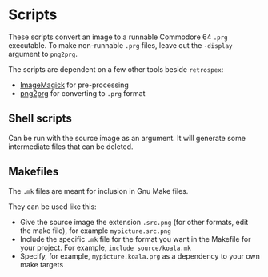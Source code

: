 # Scripts

These scripts convert an image to a runnable Commodore 64 `.prg` executable.
To make non-runnable `.prg` files, leave out the `-display` argument to `png2prg`.

The scripts are dependent on a few other tools beside `retrospex`:

- [ImageMagick](https://imagemagick.org/script/index.php) for pre-processing
- [png2prg](https://github.com/staD020/png2prg) for converting to `.prg` format

## Shell scripts

Can be run with the source image as an argument. It will generate some
intermediate files that can be deleted.

## Makefiles

The `.mk` files are meant for inclusion in Gnu Make files.

They can be used like this:

- Give the source image the extension `.src.png` (for other formats, edit the
  make file), for example `mypicture.src.png`
- Include the specific `.mk` file for the format you want in the Makefile for
  your project. For example, `include source/koala.mk`
- Specify, for example, `mypicture.koala.prg` as a dependency to your own make
  targets

